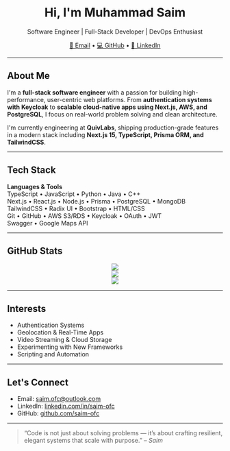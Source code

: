 <h1 align="center">Hi, I'm Muhammad Saim</h1>

<p align="center">
  Software Engineer | Full-Stack Developer | DevOps Enthusiast
</p>

<p align="center">
  <a href="mailto:saim.ofc@outlook.com">📧 Email</a> •
  <a href="https://github.com/saim-ofc">💻 GitHub</a> •
  <a href="https://www.linkedin.com/in/saim-ofc">🔗 LinkedIn</a>
</p>

---

## About Me

I'm a **full-stack software engineer** with a passion for building high-performance, user-centric web platforms. From **authentication systems with Keycloak** to **scalable cloud-native apps using Next.js, AWS, and PostgreSQL**, I focus on real-world problem solving and clean architecture.

I'm currently engineering at **QuivLabs**, shipping production-grade features in a modern stack including **Next.js 15, TypeScript, Prisma ORM, and TailwindCSS**.

---

## Tech Stack

**Languages & Tools**  
TypeScript • JavaScript • Python • Java • C++  
Next.js • React.js • Node.js • Prisma • PostgreSQL • MongoDB  
TailwindCSS • Radix UI • Bootstrap • HTML/CSS  
Git • GitHub • AWS S3/RDS • Keycloak • OAuth • JWT  
Swagger • Google Maps API

---

## GitHub Stats

<p align="center">
  <img src="https://github-readme-stats.vercel.app/api?username=saim-ofc&show_icons=true&theme=default" />
  <br />
  <img src="https://github-readme-streak-stats.herokuapp.com/?user=saim-ofc&theme=default" />
  <br />
  <img src="https://github-readme-stats.vercel.app/api/top-langs/?username=saim-ofc&layout=compact" />
</p>

---

## Interests

- Authentication Systems
- Geolocation & Real-Time Apps
- Video Streaming & Cloud Storage
- Experimenting with New Frameworks
- Scripting and Automation

---

## Let's Connect

- Email: [saim.ofc@outlook.com](mailto:saim.ofc@outlook.com)  
- LinkedIn: [linkedin.com/in/saim-ofc](https://www.linkedin.com/in/saim-ofc)  
- GitHub: [github.com/saim-ofc](https://github.com/saim-ofc)

---

> “Code is not just about solving problems — it’s about crafting resilient, elegant systems that scale with purpose.” – *Saim*

